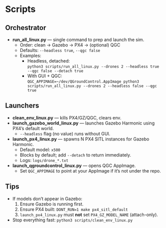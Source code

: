 # Scripts

## Orchestrator
- **run_all_linux.py** — single command to prep and launch the sim.
  - Order: clean → Gazebo → PX4 → (optional) QGC
  - Defaults: `--headless true`, `--qgc false`
  - Examples:
    - Headless, detached:  
      `python3 scripts/run_all_linux.py --drones 2 --headless true --qgc false --detach true`
    - With GUI + QGC:  
      `QGC_APPIMAGE=~/dev/QGroundControl.AppImage python3 scripts/run_all_linux.py --drones 2 --headless false --qgc true`

## Launchers
- **clean_env_linux.py** — kills PX4/GZ/QGC, clears env.
- **launch_gazebo_world_linux.py** — launches Gazebo Harmonic using PX4’s default world.  
  - `--headless` flag (no value) runs without GUI.
- **launch_px4_linux.py** — spawns N PX4 SITL instances for Gazebo Harmonic.
  - Default model: `x500`
  - Blocks by default; add `--detach` to return immediately.
  - Logs: `logs/drone_*.txt`
- **launch_qgroundcontrol_linux.py** — opens QGC AppImage.
  - Set `QGC_APPIMAGE` to point at your AppImage if it’s not under the repo.

## Tips
- If models don’t appear in Gazebo:
  1) Ensure Gazebo is running first.
  2) Ensure PX4 built: `DONT_RUN=1 make px4_sitl_default`
  3) `launch_px4_linux.py` must **not** set `PX4_GZ_MODEL_NAME` (attach-only).
- Stop everything fast: `python3 scripts/clean_env_linux.py`
